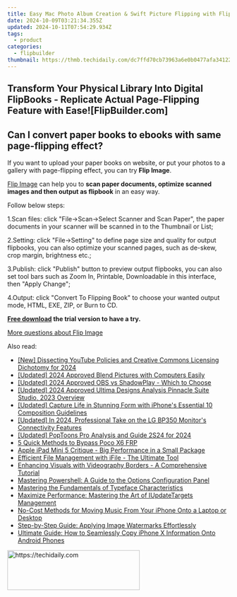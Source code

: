 ```yaml
---
title: Easy Mac Photo Album Creation & Swift Picture Flipping with FlipImage Pro
date: 2024-10-09T03:21:34.355Z
updated: 2024-10-11T07:54:29.934Z
tags:
  - product
categories:
  - flipbuilder
thumbnail: https://thmb.techidaily.com/dc7ffd70cb73963a6e0b0477afa34122ac2690b6da8afae499c025285139f98c.png
---
```


## Transform Your Physical Library Into Digital FlipBooks - Replicate Actual Page-Flipping Feature with Ease![FlipBuilder.com]

## Can I convert paper books to ebooks with same page-flipping effect?

If you want to upload your paper books on website, or put your photos to a gallery with page-flipping effect, you can try **Flip Image**. 

[Flip Image](https://tools.techidaily.com/flipbuilder/products/) can help you to **scan paper documents, optimize scanned images and then output as flipbook** in an easy way.

Follow below steps:

1.Scan files: click "File->Scan->Select Scanner and Scan Paper", the paper documents in your scanner will be scanned in to the Thumbnail or List;

2.Setting: click "File->Setting" to define page size and quality for output flipbooks, you can also optimize your scanned pages, such as de-skew, crop margin, brightness etc.;

3.Publish: click "Publish" button to preview output flipbooks, you can also set tool bars such as Zoom In, Printable, Downloadable in this interface, then "Apply Change";

4.Output: click "Convert To Flipping Book" to choose your wanted output mode, HTML, EXE, ZIP, or Burn to CD.

**[Free download](https://tools.techidaily.com/flipbuilder/products/) the trial version to have a try.** 

[More questions about Flip Image](https://tools.techidaily.com/flipbuilder/products/)

<ins class="adsbygoogle"
     style="display:block"
     data-ad-format="autorelaxed"
     data-ad-client="ca-pub-7571918770474297"
     data-ad-slot="1223367746"></ins>

<ins class="adsbygoogle"
     style="display:block"
     data-ad-client="ca-pub-7571918770474297"
     data-ad-slot="8358498916"
     data-ad-format="auto"
     data-full-width-responsive="true"></ins>

<span class="atpl-alsoreadstyle">Also read:</span>
<div><ul>
<li><a href="https://eaxpv-info.techidaily.com/new-dissecting-youtube-policies-and-creative-commons-licensing-dichotomy-for-2024/"><u>[New] Dissecting YouTube Policies and Creative Commons Licensing Dichotomy for 2024</u></a></li>
<li><a href="https://vp-tips.techidaily.com/updated-2024-approved-blend-pictures-with-computers-easily/"><u>[Updated] 2024 Approved Blend Pictures with Computers Easily</u></a></li>
<li><a href="https://desktop-recording.techidaily.com/updated-2024-approved-obs-vs-shadowplay-which-to-choose/"><u>[Updated] 2024 Approved OBS vs ShadowPlay - Which to Choose</u></a></li>
<li><a href="https://fox-hovers.techidaily.com/updated-2024-approved-ultima-designs-analysis-pinnacle-suite-studio-2023-overview/"><u>[Updated] 2024 Approved Ultima Designs Analysis Pinnacle Suite Studio, 2023 Overview</u></a></li>
<li><a href="https://fox-boxes.techidaily.com/updated-capture-life-in-stunning-form-with-iphones-essential-10-composition-guidelines/"><u>[Updated] Capture Life in Stunning Form with iPhone's Essential 10 Composition Guidelines</u></a></li>
<li><a href="https://fox-access.techidaily.com/updated-in-2024-professional-take-on-the-lg-bp350-monitors-connectivity-features/"><u>[Updated] In 2024, Professional Take on the LG BP350 Monitor's Connectivity Features</u></a></li>
<li><a href="https://article-tips.techidaily.com/updated-poptoons-pro-analysis-and-guide-2s24-for-2024/"><u>[Updated] PopToons Pro Analysis and Guide 2S24 for 2024</u></a></li>
<li><a href="https://android-frp.techidaily.com/5-quick-methods-to-bypass-poco-x6-frp-by-drfone-android/"><u>5 Quick Methods to Bypass Poco X6 FRP</u></a></li>
<li><a href="https://buynow-tips.techidaily.com/apple-ipad-mini-5-critique-big-performance-in-a-small-package/"><u>Apple iPad Mini 5 Critique - Big Performance in a Small Package</u></a></li>
<li><a href="https://fox-making.techidaily.com/efficient-file-management-with-ifile-the-ultimate-tool/"><u>Efficient File Management with iFile - The Ultimate Tool</u></a></li>
<li><a href="https://fox-making.techidaily.com/enhancing-visuals-with-videography-borders-a-comprehensive-tutorial/"><u>Enhancing Visuals with Videography Borders - A Comprehensive Tutorial</u></a></li>
<li><a href="https://fox-making.techidaily.com/mastering-powershell-a-guide-to-the-options-configuration-panel/"><u>Mastering Powershell: A Guide to the Options Configuration Panel</u></a></li>
<li><a href="https://fox-making.techidaily.com/mastering-the-fundamentals-of-typeface-characteristics/"><u>Mastering the Fundamentals of Typeface Characteristics</u></a></li>
<li><a href="https://fox-making.techidaily.com/maximize-performance-mastering-the-art-of-iupdatetargets-management/"><u>Maximize Performance: Mastering the Art of IUpdateTargets Management</u></a></li>
<li><a href="https://fox-making.techidaily.com/no-cost-methods-for-moving-music-from-your-iphone-onto-a-laptop-or-desktop/"><u>No-Cost Methods for Moving Music From Your iPhone Onto a Laptop or Desktop</u></a></li>
<li><a href="https://fox-making.techidaily.com/step-by-step-guide-applying-image-watermarks-effortlessly/"><u>Step-by-Step Guide: Applying Image Watermarks Effortlessly</u></a></li>
<li><a href="https://fox-making.techidaily.com/ultimate-guide-how-to-seamlessly-copy-iphone-x-information-onto-android-phones/"><u>Ultimate Guide: How to Seamlessly Copy iPhone X Information Onto Android Phones</u></a></li>
</ul></div>

<!-- affiliate ads begin -->
<a href="https://wigfever.sjv.io/c/5597632/2005196/22899" target="_top" id="2005196">
  <img src="//a.impactradius-go.com/display-ad/22899-2005196" border="0" alt="https://techidaily.com" width="300" height="90"/>
</a>
<img height="0" width="0" src="https://wigfever.sjv.io/i/5597632/2005196/22899" style="position:absolute;visibility:hidden;" border="0" />
<!-- affiliate ads end -->

